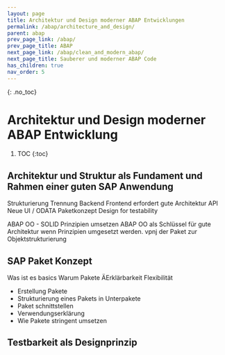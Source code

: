 ```yaml
---
layout: page
title: Architektur und Design moderner ABAP Entwicklungen
permalink: /abap/architecture_and_design/
parent: abap
prev_page_link: /abap/
prev_page_title: ABAP
next_page_link: /abap/clean_and_modern_abap/
next_page_title: Sauberer und moderner ABAP Code
has_children: true
nav_order: 5
---
```


{: .no_toc}
# Architektur und Design moderner ABAP Entwicklung

1. TOC
{:toc}

## Architektur und Struktur als Fundament und Rahmen einer guten SAP Anwendung 

 Strukturierung
 Trennung Backend Frontend erfordert gute Architektur
 API 
 Neue UI / ODATA
 Paketkonzept
 Design for testability

ABAP OO - SOLID Prinzipien umsetzen
ABAP OO als Schlüssel für gute Architektur wenn Prinzipien umgesetzt werden.  vpnj der Paket zur Objektstrukturierung

## SAP Paket Konzept
Was ist es basics
Warum Pakete
ÄErklärbarkeit
Flexibilität


- Erstellung Pakete
- Strukturierung eines Pakets in Unterpakete
- Paket schnittstellen
- Verwendungserklärung
- Wie Pakete stringent umsetzen


## Testbarkeit als Designprinzip 

